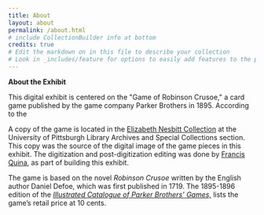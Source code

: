 ```yaml
---
title: About
layout: about
permalink: /about.html
# include CollectionBuilder info at bottom
credits: true
# Edit the markdown on in this file to describe your collection
# Look in _includes/feature for options to easily add features to the page
---
```


**About the Exhibit**

This digital exhibit is centered on the "Game of Robinson Crusoe," a card game published by the game company Parker Brothers in 1895. According to the 

A copy of the game is located in the [Elizabeth Nesbitt Collection](https://pitt.libguides.com/Nesbitt) at the University of Pittsburgh Library Archives and Special Collections section. This copy was the source of the digital image of the game pieces in this exhibit. The digitization and post-digitization editing was done by [Francis Quina](mailto:fmq1@pitt.edu), as part of building this exhibit.

The game is based on the novel _Robinson Crusoe_ written by the English author Daniel Defoe, which was first published in 1719. The 1895-1896 edition of the [_Illustrated Catalogue of Parker Brothers’ Games,_](https://museumofplay.access.preservica.com/uncategorized/IO_df163fef-2f5c-4911-bc4a-bc213af5f00a/) lists the game’s retail price at 10 cents. 

